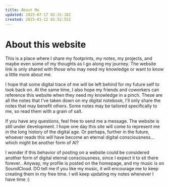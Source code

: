 ```yaml
---
title: About Me
updated: 2025-07-17 02:31:18Z
created: 2025-01-12 01:52:55Z
---
```


# About this website

This is a place where I share my footprints, my notes, my projects, and maybe even some of my thoughts as I go along my journey. The website link is only shared with those who may need my knowledge or want to know a little more about me.

I hope that some digital trace of me will be left behind for my future self to look back on. At the same time, I also hope my friends and coworkers can reference this website when they need my knowledge in a pinch. These are all the notes that I've taken down on my digital notebook, I'll only share the notes that may benefit others. Some notes may be tailored specifically to me, so read them with a grain of salt.

If you have any questions, feel free to send me a message. The website is still under development. I hope one day this site will come to represent me in the long history of the digital age. Or perhaps, further in the future, whoever reads this will have become an eternal digital consciousness... which might be another form of AI?

I wonder if this behavior of posting on a website could be considered another form of digital eternal consciousness, since I expect it to sit there forever.. Anyway, my profile is posted on the homepage, and my music is on SoundCloud. DO tell me if you like my music, it will encourage me to keep creating them in my free time. I will keep updating my notes whenever I have time :)

